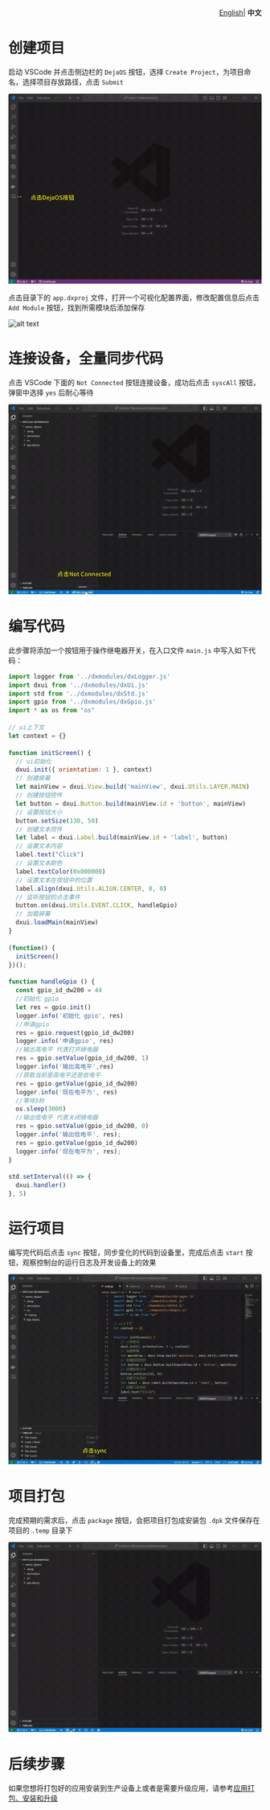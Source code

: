 <p align="right">
    <a href="./demo.md">English</a>| <b>中文</b>
</p>

# 创建项目

启动 VSCode 并点击侧边栏的 `DejaOS` 按钮，选择 `Create Project`，为项目命名，选择项目存放路径，点击 `Submit`

![alt text](image/demo-1.gif)

点击目录下的 `app.dxproj` 文件，打开一个可视化配置界面，修改配置信息后点击 `Add Module` 按钮，找到所需模块后添加保存

![alt text](image/demo-3.gif)

# 连接设备，全量同步代码

点击 VSCode 下面的 `Not Connected` 按钮连接设备，成功后点击 `syscAll` 按钮，弹窗中选择 `yes` 后耐心等待

![alt text](image/demo-5.gif)

# 编写代码

此步骤将添加一个按钮用于操作继电器开关，在入口文件 `main.js` 中写入如下代码：

```javascript
import logger from '../dxmodules/dxLogger.js'
import dxui from '../dxmodules/dxUi.js'
import std from '../dxmodules/dxStd.js'
import gpio from '../dxmodules/dxGpio.js'
import * as os from "os"

// ui上下文
let context = {}

function initScreen() {
  // ui初始化
  dxui.init({ orientation: 1 }, context)
  // 创建屏幕
  let mainView = dxui.View.build('mainView', dxui.Utils.LAYER.MAIN)
  // 创建按钮控件
  let button = dxui.Button.build(mainView.id + 'button', mainView)
  // 设置按钮大小
  button.setSize(130, 50)
  // 创建文本控件
  let label = dxui.Label.build(mainView.id + 'label', button)
  // 设置文本内容
  label.text("Click")
  // 设置文本颜色
  label.textColor(0x000000)
  // 设置文本在按钮中的位置
  label.align(dxui.Utils.ALIGN.CENTER, 0, 0)
  // 监听按钮的点击事件
  button.on(dxui.Utils.EVENT.CLICK, handleGpio)
  // 加载屏幕
  dxui.loadMain(mainView)
}

(function() {
  initScreen()
})();

function handleGpio () {
  const gpio_id_dw200 = 44
  //初始化 gpio
  let res = gpio.init()
  logger.info('初始化 gpio', res)
  //申请gpio
  res = gpio.request(gpio_id_dw200)
  logger.info('申请gpio', res)
  //输出高电平 代表打开继电器
  res = gpio.setValue(gpio_id_dw200, 1)
  logger.info('输出高电平',res)
  //获取当前是高电平还是低电平
  res = gpio.getValue(gpio_id_dw200)
  logger.info('现在电平为', res)
  //等待3秒
  os.sleep(3000)
  //输出低电平 代表关闭继电器
  res = gpio.setValue(gpio_id_dw200, 0)
  logger.info('输出低电平', res);
  res = gpio.getValue(gpio_id_dw200)
  logger.info('现在电平为', res);
}

std.setInterval(() => {
  dxui.handler()
}, 5)
```

# 运行项目

编写完代码后点击 `sync` 按钮，同步变化的代码到设备里，完成后点击 `start` 按钮，观察控制台的运行日志及开发设备上的效果

![alt text](image/demo-7.gif)

# 项目打包

完成预期的需求后，点击 `package` 按钮，会把项目打包成安装包 `.dpk` 文件保存在项目的 `.temp` 目录下

![alt text](image/demo-9.gif)

# 后续步骤

如果您想将打包好的应用安装到生产设备上或者是需要升级应用，请参考[应用打包、安装和升级](./app_CN.md)